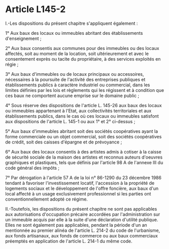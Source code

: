 # Article L145-2

I.-Les dispositions du présent chapitre s'appliquent également :

1° Aux baux des locaux ou immeubles abritant des établissements d'enseignement ;

2° Aux baux consentis aux communes pour des immeubles ou des locaux affectés, soit au moment de la location, soit ultérieurement et avec le consentement exprès ou tacite du propriétaire, à des services exploités en régie ;

3° Aux baux d'immeubles ou de locaux principaux ou accessoires, nécessaires à la poursuite de l'activité des entreprises publiques et établissements publics à caractère industriel ou commercial, dans les limites définies par les lois et règlements qui les régissent et à condition que ces baux ne comportent aucune emprise sur le domaine public ;

4° Sous réserve des dispositions de l'article L. 145-26 aux baux des locaux ou immeubles appartenant à l'Etat, aux collectivités territoriales et aux établissements publics, dans le cas où ces locaux ou immeubles satisfont aux dispositions de l'article L. 145-1 ou aux 1° et 2° ci-dessus ;

5° Aux baux d'immeubles abritant soit des sociétés coopératives ayant la forme commerciale ou un objet commercial, soit des sociétés coopératives de crédit, soit des caisses d'épargne et de prévoyance ;

6° Aux baux des locaux consentis à des artistes admis à cotiser à la caisse de sécurité sociale de la maison des artistes et reconnus auteurs d'oeuvres graphiques et plastiques, tels que définis par l'article 98 A de l'annexe III du code général des impôts ;

7° Par dérogation à l'article 57 A de la loi n° 86-1290 du 23 décembre 1986 tendant à favoriser l'investissement locatif, l'accession à la propriété de logements sociaux et le développement de l'offre foncière, aux baux d'un local affecté à un usage exclusivement professionnel si les parties ont conventionnellement adopté ce régime.

II.-Toutefois, les dispositions du présent chapitre ne sont pas applicables aux autorisations d'occupation précaire accordées par l'administration sur un immeuble acquis par elle à la suite d'une déclaration d'utilité publique. Elles ne sont également pas applicables, pendant la période d'un an mentionnée au premier alinéa de l'article L. 214-2 du code de l'urbanisme, aux fonds artisanaux, aux fonds de commerce ou aux baux commerciaux préemptés en application de l'article L. 214-1 du même code.
